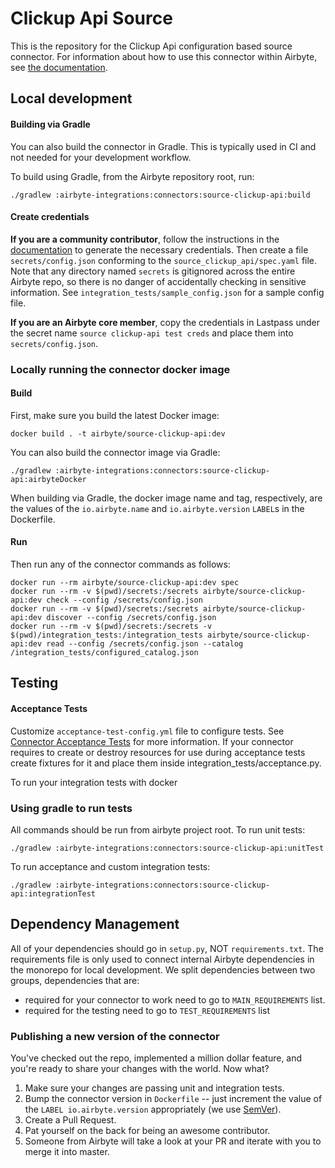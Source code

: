 # Clickup Api Source

This is the repository for the Clickup Api configuration based source connector.
For information about how to use this connector within Airbyte, see [the documentation](https://docs.airbyte.com/integrations/sources/clickup-api).

## Local development

#### Building via Gradle
You can also build the connector in Gradle. This is typically used in CI and not needed for your development workflow.

To build using Gradle, from the Airbyte repository root, run:
```
./gradlew :airbyte-integrations:connectors:source-clickup-api:build
```

#### Create credentials
**If you are a community contributor**, follow the instructions in the [documentation](https://docs.airbyte.com/integrations/sources/clickup-api)
to generate the necessary credentials. Then create a file `secrets/config.json` conforming to the `source_clickup_api/spec.yaml` file.
Note that any directory named `secrets` is gitignored across the entire Airbyte repo, so there is no danger of accidentally checking in sensitive information.
See `integration_tests/sample_config.json` for a sample config file.

**If you are an Airbyte core member**, copy the credentials in Lastpass under the secret name `source clickup-api test creds`
and place them into `secrets/config.json`.

### Locally running the connector docker image

#### Build
First, make sure you build the latest Docker image:
```
docker build . -t airbyte/source-clickup-api:dev
```

You can also build the connector image via Gradle:
```
./gradlew :airbyte-integrations:connectors:source-clickup-api:airbyteDocker
```
When building via Gradle, the docker image name and tag, respectively, are the values of the `io.airbyte.name` and `io.airbyte.version` `LABEL`s in
the Dockerfile.

#### Run
Then run any of the connector commands as follows:
```
docker run --rm airbyte/source-clickup-api:dev spec
docker run --rm -v $(pwd)/secrets:/secrets airbyte/source-clickup-api:dev check --config /secrets/config.json
docker run --rm -v $(pwd)/secrets:/secrets airbyte/source-clickup-api:dev discover --config /secrets/config.json
docker run --rm -v $(pwd)/secrets:/secrets -v $(pwd)/integration_tests:/integration_tests airbyte/source-clickup-api:dev read --config /secrets/config.json --catalog /integration_tests/configured_catalog.json
```
## Testing

#### Acceptance Tests
Customize `acceptance-test-config.yml` file to configure tests. See [Connector Acceptance Tests](https://docs.airbyte.com/connector-development/testing-connectors/connector-acceptance-tests-reference) for more information.
If your connector requires to create or destroy resources for use during acceptance tests create fixtures for it and place them inside integration_tests/acceptance.py.

To run your integration tests with docker

### Using gradle to run tests
All commands should be run from airbyte project root.
To run unit tests:
```
./gradlew :airbyte-integrations:connectors:source-clickup-api:unitTest
```
To run acceptance and custom integration tests:
```
./gradlew :airbyte-integrations:connectors:source-clickup-api:integrationTest
```

## Dependency Management
All of your dependencies should go in `setup.py`, NOT `requirements.txt`. The requirements file is only used to connect internal Airbyte dependencies in the monorepo for local development.
We split dependencies between two groups, dependencies that are:
* required for your connector to work need to go to `MAIN_REQUIREMENTS` list.
* required for the testing need to go to `TEST_REQUIREMENTS` list

### Publishing a new version of the connector
You've checked out the repo, implemented a million dollar feature, and you're ready to share your changes with the world. Now what?
1. Make sure your changes are passing unit and integration tests.
1. Bump the connector version in `Dockerfile` -- just increment the value of the `LABEL io.airbyte.version` appropriately (we use [SemVer](https://semver.org/)).
1. Create a Pull Request.
1. Pat yourself on the back for being an awesome contributor.
1. Someone from Airbyte will take a look at your PR and iterate with you to merge it into master.
